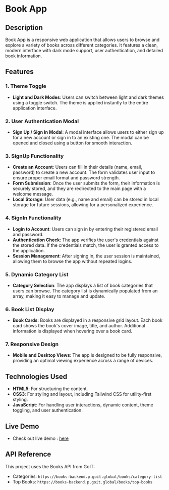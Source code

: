 # Book App

## Description

Book App is a responsive web application that allows users to browse and explore a variety of books across different categories. It features a clean, modern interface with dark mode support, user authentication, and detailed book information.

## Features

### 1. Theme Toggle

- **Light and Dark Modes**: Users can switch between light and dark themes using a toggle switch. The theme is applied instantly to the entire application interface.

### 2. User Authentication Modal

- **Sign Up / Sign In Modal**: A modal interface allows users to either sign up for a new account or sign in to an existing one. The modal can be opened and closed using a button for smooth interaction.

### 3. SignUp Functionality

- **Create an Account**: Users can fill in their details (name, email, password) to create a new account. The form validates user input to ensure proper email format and password strength.
- **Form Submission**: Once the user submits the form, their information is securely stored, and they are redirected to the main page with a welcome message.
- **Local Storage**: User data (e.g., name and email) can be stored in local storage for future sessions, allowing for a personalized experience.

### 4. SignIn Functionality

- **Login to Account**: Users can sign in by entering their registered email and password.
- **Authentication Check**: The app verifies the user's credentials against the stored data. If the credentials match, the user is granted access to the application.
- **Session Management**: After signing in, the user session is maintained, allowing them to browse the app without repeated logins.

### 5. Dynamic Category List

- **Category Selection**: The app displays a list of book categories that users can browse. The category list is dynamically populated from an array, making it easy to manage and update.

### 6. Book List Display

- **Book Cards**: Books are displayed in a responsive grid layout. Each book card shows the book's cover image, title, and author. Additional information is displayed when hovering over a book card.

### 7. Responsive Design

- **Mobile and Desktop Views**: The app is designed to be fully responsive, providing an optimal viewing experience across a range of devices.

## Technologies Used

- **HTML5**: For structuring the content.
- **CSS3**: For styling and layout, including Tailwind CSS for utility-first styling.
- **JavaScript**: For handling user interactions, dynamic content, theme toggling, and user authentication.

## Live Demo

- Check out live demo : [here](https://praveenbook.netlify.app/)

## API Reference

This project uses the Books API from GoIT:

- Categories: `https://books-backend.p.goit.global/books/category-list`
- Top Books: `https://books-backend.p.goit.global/books/top-books`
